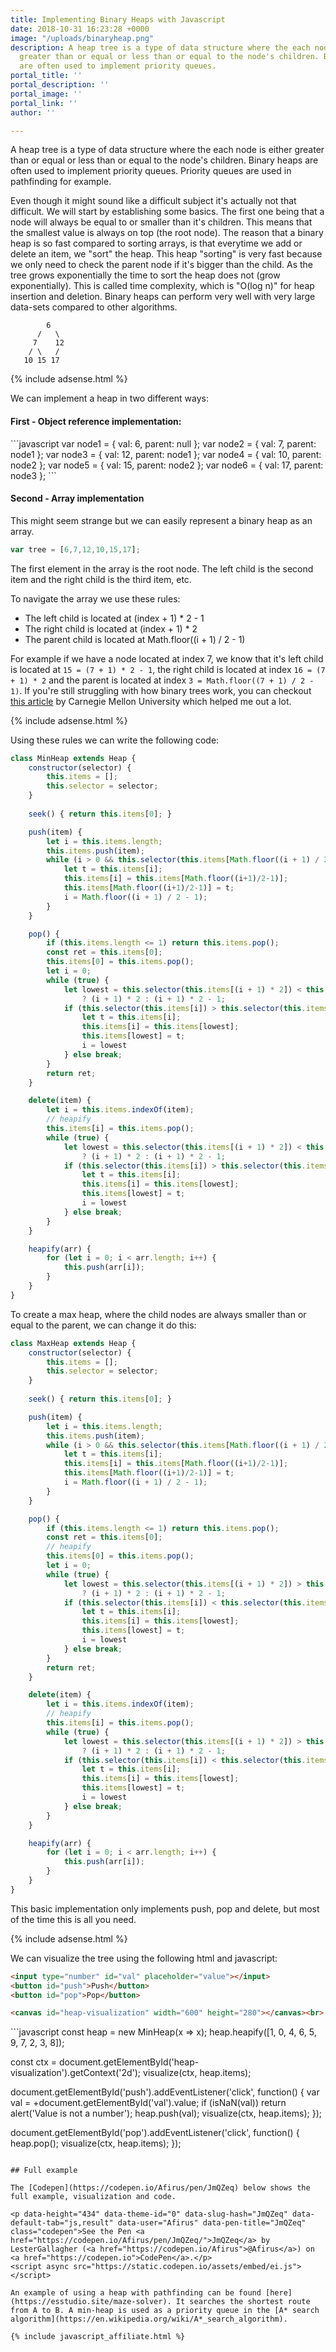```yaml
---
title: Implementing Binary Heaps with Javascript
date: 2018-10-31 16:23:28 +0000
image: "/uploads/binaryheap.png"
description: A heap tree is a type of data structure where the each node is either
  greater than or equal or less than or equal to the node's children. Binary heaps
  are often used to implement priority queues.
portal_title: ''
portal_description: ''
portal_image: ''
portal_link: ''
author: ''

---
```

A heap tree is a type of data structure where the each node is either greater than or equal or less than or equal to the node's children. Binary heaps are often used to implement priority queues. Priority queues are used in pathfinding for example.

Even though it might sound like a difficult subject it's actually not that difficult. We will start by establishing some basics. The first one being that a node will always be equal to or smaller than it's children. This means that the smallest value is always on top (the root node). The reason that a binary heap is so fast compared to sorting arrays, is that everytime we add or delete an item, we "sort" the heap. This heap "sorting" is very fast because we only need to check the parent node if it's bigger than the child. As the tree grows exponentially the time to sort the heap does not (grow exponentially). This is called time complexity, which is "O(log n)" for heap insertion and deletion. Binary heaps can perform very well with very large data-sets compared to other algorithms.

            6
          /   \
         7    12
        / \   /
       10 15 17

{% include adsense.html %}

We can implement a heap in two different ways:

#### First - Object reference implementation:
<p></p>
```javascript
var node1 = { val: 6, parent: null };
var node2 = { val: 7, parent: node1 };
var node3 = { val: 12, parent: node1 };
var node4 = { val: 10, parent: node2 };
var node5 = { val: 15, parent: node2 };
var node6 = { val: 17, parent: node3 };
```

#### Second - Array implementation

This might seem strange but we can easily represent a binary heap as an array.

```javascript
var tree = [6,7,12,10,15,17];
```

The first element in the array is the root node. The left child is the second item and the right child is the third item, etc.

To navigate the array we use these rules:

* The left child is located at (index + 1) * 2 - 1
* The right child is located at (index + 1) * 2
* The parent child is located at Math.floor((i + 1) / 2 - 1)

For example if we have a node located at index 7, we know that it's left child is located at `15 = (7 + 1) * 2 - 1`, the right child is located at index `16 = (7 + 1) * 2` and the parent is located at index `3 = Math.floor((7 + 1) / 2 - 1)`. If you're still struggling with how binary trees work, you can checkout [this article](https://www.cs.cmu.edu/\~adamchik/15-121/lectures/Binary%20Heaps/heaps.html) by Carnegie Mellon University which helped me out a lot.

{% include adsense.html %}

Using these rules we can write the following code:

```javascript
class MinHeap extends Heap {
    constructor(selector) {
        this.items = [];
        this.selector = selector;
    }
  
  	seek() { return this.items[0]; }

    push(item) {
        let i = this.items.length;
        this.items.push(item);
        while (i > 0 && this.selector(this.items[Math.floor((i + 1) / 2 - 1)]) > this.selector(this.items[i])) {
            let t = this.items[i];
            this.items[i] = this.items[Math.floor((i+1)/2-1)];
            this.items[Math.floor((i+1)/2-1)] = t;
            i = Math.floor((i + 1) / 2 - 1);
        }
    }

    pop() {
        if (this.items.length <= 1) return this.items.pop();
        const ret = this.items[0];
        this.items[0] = this.items.pop();
        let i = 0;
        while (true) {
            let lowest = this.selector(this.items[(i + 1) * 2]) < this.selector(this.items[(i + 1) * 2 - 1]) 
                ? (i + 1) * 2 : (i + 1) * 2 - 1;
            if (this.selector(this.items[i]) > this.selector(this.items[lowest])) {
                let t = this.items[i];
                this.items[i] = this.items[lowest];
                this.items[lowest] = t;
                i = lowest             
            } else break;
        }
        return ret;
    }

    delete(item) {
        let i = this.items.indexOf(item);
        // heapify
        this.items[i] = this.items.pop();
        while (true) {
            let lowest = this.selector(this.items[(i + 1) * 2]) < this.selector(this.items[(i + 1) * 2 - 1]) 
                ? (i + 1) * 2 : (i + 1) * 2 - 1;
            if (this.selector(this.items[i]) > this.selector(this.items[lowest])) {
                let t = this.items[i];
                this.items[i] = this.items[lowest];
                this.items[lowest] = t;
                i = lowest             
            } else break;
        }
    }

    heapify(arr) {
        for (let i = 0; i < arr.length; i++) {
            this.push(arr[i]);
        }
    }
}
```

To create a max heap, where the child nodes are always smaller than or equal to the parent, we can change it do this:

```javascript
class MaxHeap extends Heap {
    constructor(selector) {
        this.items = [];
        this.selector = selector;
    }
  
  	seek() { return this.items[0]; }

    push(item) {
        let i = this.items.length;
        this.items.push(item);
        while (i > 0 && this.selector(this.items[Math.floor((i + 1) / 2 - 1)]) < this.selector(this.items[i])) {
            let t = this.items[i];
            this.items[i] = this.items[Math.floor((i+1)/2-1)];
            this.items[Math.floor((i+1)/2-1)] = t;
            i = Math.floor((i + 1) / 2 - 1);
        }
    }

    pop() {
        if (this.items.length <= 1) return this.items.pop();
        const ret = this.items[0];
        // heapify
        this.items[0] = this.items.pop();
        let i = 0;
        while (true) {
            let lowest = this.selector(this.items[(i + 1) * 2]) > this.selector(this.items[(i + 1) * 2 - 1]) 
                ? (i + 1) * 2 : (i + 1) * 2 - 1;
            if (this.selector(this.items[i]) < this.selector(this.items[lowest])) {
                let t = this.items[i];
                this.items[i] = this.items[lowest];
                this.items[lowest] = t;
                i = lowest             
            } else break;
        }
        return ret;
    }

    delete(item) {
        let i = this.items.indexOf(item);
        // heapify
        this.items[i] = this.items.pop();
        while (true) {
            let lowest = this.selector(this.items[(i + 1) * 2]) > this.selector(this.items[(i + 1) * 2 - 1]) 
                ? (i + 1) * 2 : (i + 1) * 2 - 1;
            if (this.selector(this.items[i]) < this.selector(this.items[lowest])) {
                let t = this.items[i];
                this.items[i] = this.items[lowest];
                this.items[lowest] = t;
                i = lowest             
            } else break;
        }
    }

    heapify(arr) {
        for (let i = 0; i < arr.length; i++) {
            this.push(arr[i]);
        }
    }
}
```

This basic implementation only implements push, pop and delete, but most of the time this is all you need.

{% include adsense.html %}

We can visualize the tree using the following html and javascript:

```html
<input type="number" id="val" placeholder="value"></input>
<button id="push">Push</button>
<button id="pop">Pop</button>

<canvas id="heap-visualization" width="600" height="280"></canvas><br>
```
<p></p>
```javascript
const heap = new MinHeap(x => x);
heap.heapify([1, 0, 4, 6, 5, 9, 7, 2, 3, 8]);

const ctx = document.getElementById('heap-visualization').getContext('2d');
visualize(ctx, heap.items);

document.getElementById('push').addEventListener('click', function() {
  var val = +document.getElementById('val').value;
  if (isNaN(val)) return alert('Value is not a number');
  heap.push(val);
  visualize(ctx, heap.items);
}); 

document.getElementById('pop').addEventListener('click', function() {
  heap.pop();
  visualize(ctx, heap.items);
}); 
```

## Full example

The [Codepen](https://codepen.io/Afirus/pen/JmQZeq) below shows the full example, visualization and code.

<p data-height="434" data-theme-id="0" data-slug-hash="JmQZeq" data-default-tab="js,result" data-user="Afirus" data-pen-title="JmQZeq" class="codepen">See the Pen <a href="https://codepen.io/Afirus/pen/JmQZeq/">JmQZeq</a> by LesterGallagher (<a href="https://codepen.io/Afirus">@Afirus</a>) on <a href="https://codepen.io">CodePen</a>.</p>
<script async src="https://static.codepen.io/assets/embed/ei.js"></script>

An example of using a heap with pathfinding can be found [here](https://esstudio.site/maze-solver). It searches the shortest route from A to B. A min-heap is used as a priority queue in the [A* search algorithm](https://en.wikipedia.org/wiki/A*_search_algorithm).

{% include javascript_affiliate.html %}